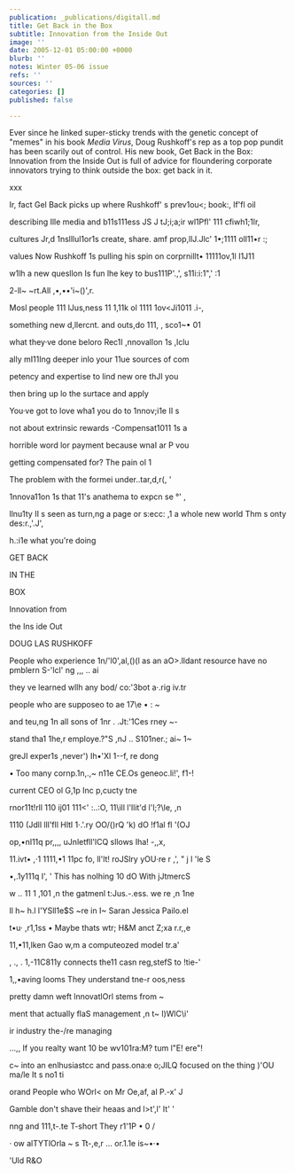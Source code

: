 ```yaml
---
publication: _publications/digitall.md
title: Get Back in the Box
subtitle: Innovation from the Inside Out
image: ''
date: 2005-12-01 05:00:00 +0000
blurb: ''
notes: Winter 05-06 issue
refs: ''
sources: ''
categories: []
published: false

---
```

Ever since he linked super-sticky trends with the genetic concept of "memes" in his book _Media Virus_, Doug Rushkoff's rep as a top pop pundit has been scarily out of control. His new book, Get Back in the Box: Innovation from the Inside Out is full of advice for floundering corporate innovators trying to think outside the box: get back in it.

xxx

Ir, fact Gel Back picks up where Rushkoff' s prev1ou<; book:, lf'fl oil

describing Ille media and b11s111ess JS J tJ;i;a;ir wl1Pfl' 111 cfiwh1;1lr,

cultures Jr,d 1nslllul1or1s create, share. amf prop,llJ.Jlc' 1•;1111 oll11•r :;

values Now Rushkoff 1s pulling his spin on corprnillt• 11111ov,1l I1J11

w1lh a new quesllon Is fun lhe key to bus111P'.,', s11i:i:1",' :1

2-ll\~ \~rt.All ,•,••'i\~()',r.

Mosl people 111 lJus,ness 11 1,11k ol 1111 1ov<Ji1011 .i-,

something new d,llercnt. and outs,do 111, , sco1\~• 01

what they·ve done beloro Rec1I ,nnovallon 1s ,lclu

ally mI11Ing deeper inlo your 11ue sources of com

petency and expertise to lind new ore thJI you

then bring up lo the surtace and apply

You·ve got to love wha1 you do to 1nnov;i1e II s

not about extrinsic rewards -Compensat1011 1s a

horrible word lor payment because wnaI ar P vou

getting compensated for? The pain ol 1

The problem with the formei under..tar,d,r(, '

1nnova11on 1s that 11's anathema to expcn se °' ,

llnu1ty II s seen as turn,ng a page or s:ecc: ,1 a whole new world Thm s onty des:r.,'.J',

h.:i1e what you're doing

GET BACK

IN THE

BOX

Innovation from

the Ins ide Out

DOUG LAS RUSHKOFF

People who experience 1n/'l0',al,()(l as an aO>.lldant resource have no pmblern S-'lcl' ng ,,, .. ai

they ve learned wllh any bod/ co:'3bot a·.rig iv.tr

people who are supposeo to ae 17\\e • : \~

and teu,ng 1n all sons of 1nr . .Jt:'1Ces rney \~-

stand tha1 1he,r employe.?"S ,nJ .. S101ner.; ai\~ 1\~

greJI exper1s ,never') Ih•'Xl 1--f, re dong

• Too many cornp.1n,.,\~ n11e CE.Os geneoc.li!', f1-!

current CEO ol G,1p Inc p,cucty tne

rnor11t!rll 110 ij01 111<' :..:O, 11\\ill l'llit'd l'l;?\\le, ,n

1110 (Jdll lll'fll Hltl 1·.'.ry OO/()rQ 'k) dO !f1al fl '(OJ

op,•nI11q pr,,,, uJnletfll'lCQ sllows Iha! -,,x,

11\.ivt• ,·1 1111,•1 11pc fo, ll'lt! roJSlry yOU·re r ,', " j l 'le S

•,.1y111q I', ' This has nolhing 10 dO With jJtmercS

w .. 11 1 ,101 ,n the gatmenl t:Jus.-.ess. we re ,n 1ne

ll h\~ h.l l'YSll1e$S \~re in I\~ Saran Jessica Pailo.el

t•u· ,r1,1ss • Maybe thats wtr; H&M anct Z;xa r.r,,e

11,•11,lken Gao w,m a computeozed model tr.a'

, ., . 1,-11C811y connects the11 casn reg,stefS to !tie-'

1,,•aving looms They understand tne-r oos,ness

pretty damn weft lnnovatlOrl stems from \~

ment that actually flaS management ,n t\~ l)WlC\\i'

ir industry the-/re managing

...,, If you realty want 10 be wv101ra:M? tum l"E! ere"!

c\~ into an enlhusiastcc and pass.ona:e o;JILQ focused on the thing )'OU ma/le It s no1 ti

orand People who WOrl< on Mr Oe,af, al P.-x' J

Gamble don't shave their heaas and l>t',l' It' '

nng and 111,t-.te T-short They r1'1P • 0 /

· ow alTYTlOrla \~ s Tt-,e,r ... or.1.1e is\~•·•

'Uld R&O